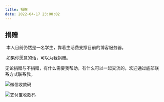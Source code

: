 ```yaml
---
title: 捐赠
date: 2022-04-17 23:00:02
---
```




## 捐赠

​	本人目前仍然是一名学生，靠着生活费支撑目前的博客服务器。

​	如果你愿意的话，可以为我捐赠。

无论捐赠与不捐赠，有什么需要我帮助，有什么可以一起交流的，欢迎通过底部联系方式联系我。

![微信收款码](https://imagere.oss-cn-beijing.aliyuncs.com/img/202204282357522.png)

![支付宝收款码](https://imagere.oss-cn-beijing.aliyuncs.com/img/202204282357808.jpeg)



